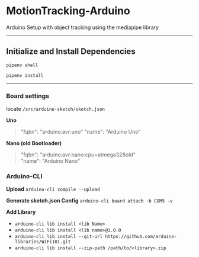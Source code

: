 # MotionTracking-Arduino
Arduino Setup with object tracking using the mediapipe library

---

## Initialize and Install Dependencies
`pipenv shell`

`pipenv install`

---
### Board settings
locate `/src/arduino-sketch/sketch.json`

<b>Uno</b>
> "fqbn": "arduino:avr:uno"
> "name": "Arduino Uno"

<b>Nano (old Bootloader)</b>
> "fqbn": "arduino:avr:nano:cpu=atmega328old"   
> "name": "Arduino Nano"

### Arduino-CLI 

**Upload**
`arduino-cli compile --upload`

**Generate sketch.json Config**
`arduino-cli board attach -b COM5 -v`

**Add Library**

* `arduino-cli lib install <lib Name>`
* `arduino-cli lib install <lib name>@1.0.0`
* `arduino-cli lib install --git-url https://github.com/arduino-libraries/WiFi101.git`
* `arduino-cli lib install --zip-path /path/to/<library>.zip`